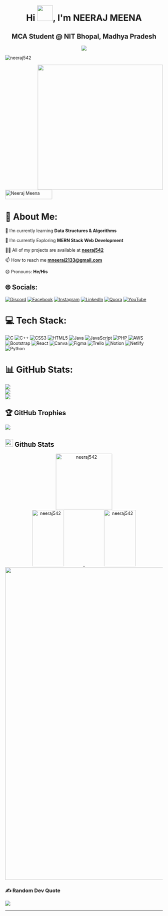 <h1 align="center">Hi <img src = "https://raw.githubusercontent.com/MartinHeinz/MartinHeinz/master/wave.gif" width = 50px>, I'm NEERAJ MEENA</h1>
<h2 align="center">MCA Student @ NIT Bhopal, Madhya Pradesh</h2>
<div align="center"> 
<img src="https://readme-typing-svg.herokuapp.com?size=25&center=true&vCenter=true&width=650&lines=A+Passionate+Competitive+Programmer;An+Aspiring+Web+Developer;Open+Source+Contributor">
</div>
<p align="left"> <img src="https://komarev.com/ghpvc/?username=neeraj542&label=Profile%20views&color=1A77B1&style=flat" alt="neeraj542" /> </p>
<img src="./assets/undraw_illustrations.gif" width=400 align=right />
<p align="left"> <a href="https://www.linkedin.com/in/kumar-neeraj-2019/" target="blank"><img src="https://www.godrejproperties.com/backoffice/data_content/projects/comingsoon_to_south_delhi_delhi/landing_page/images/connect-linkedin.png" alt="Neeraj Meena" width="150" height="30" /></a> </p>

<!--changes starting from here -->  
# 💫 About Me:
🔭 I’m currently learning **Data Structures & Algorithms**

🌱 I’m currently Exploring **MERN Stack Web Development**

👨‍💻 All of my projects are available at **[neeraj542](https://github.com/neeraj542)**

📫 How to reach me **[mneeraj2133@gmail.com](mailto:mneeraj2133@gmail.com)**

<!-- 📄 Know about my experiences **[Resume](https://drive.google.com/file/d/1-lvepAaMa-GClTFX4uCyRSZ0kdSMP4aH/view?usp=sharing)** -->

😄 Pronouns: **He/His**  

<!-- ⚡ Fun fact **hui hui** -->

## 🌐 Socials:
[![Discord](https://img.shields.io/badge/Discord-%237289DA.svg?logo=discord&logoColor=white)](https://discord.gg/https://discord.gg/czuQ69pn) [![Facebook](https://img.shields.io/badge/Facebook-%231877F2.svg?logo=Facebook&logoColor=white)](https://facebook.com/theneeraj542) [![Instagram](https://img.shields.io/badge/Instagram-%23E4405F.svg?logo=Instagram&logoColor=white)](https://instagram.com/iamneeraj_542) [![LinkedIn](https://img.shields.io/badge/LinkedIn-%230077B5.svg?logo=linkedin&logoColor=white)](https://linkedin.com/in/kumar-neeraj-2019) [![Quora](https://img.shields.io/badge/Quora-%23B92B27.svg?logo=Quora&logoColor=white)](https://quora.com/profile/Neeraj-Meena-329) [![YouTube](https://img.shields.io/badge/YouTube-%23FF0000.svg?logo=YouTube&logoColor=white)](https://youtube.com/@neerajmeena8136) 

# 💻 Tech Stack:
![C](https://img.shields.io/badge/c-%2300599C.svg?style=for-the-badge&logo=c&logoColor=white) ![C++](https://img.shields.io/badge/c++-%2300599C.svg?style=for-the-badge&logo=c%2B%2B&logoColor=white) ![CSS3](https://img.shields.io/badge/css3-%231572B6.svg?style=for-the-badge&logo=css3&logoColor=white) ![HTML5](https://img.shields.io/badge/html5-%23E34F26.svg?style=for-the-badge&logo=html5&logoColor=white) ![Java](https://img.shields.io/badge/java-%23ED8B00.svg?style=for-the-badge&logo=java&logoColor=white) ![JavaScript](https://img.shields.io/badge/javascript-%23323330.svg?style=for-the-badge&logo=javascript&logoColor=%23F7DF1E) ![PHP](https://img.shields.io/badge/php-%23777BB4.svg?style=for-the-badge&logo=php&logoColor=white) ![AWS](https://img.shields.io/badge/AWS-%23FF9900.svg?style=for-the-badge&logo=amazon-aws&logoColor=white) ![Bootstrap](https://img.shields.io/badge/bootstrap-%23563D7C.svg?style=for-the-badge&logo=bootstrap&logoColor=white) ![React](https://img.shields.io/badge/react-%2320232a.svg?style=for-the-badge&logo=react&logoColor=%2361DAFB) ![Canva](https://img.shields.io/badge/Canva-%2300C4CC.svg?style=for-the-badge&logo=Canva&logoColor=white) 	![Figma](https://img.shields.io/badge/figma-%23F24E1E.svg?style=for-the-badge&logo=figma&logoColor=white) ![Trello](https://img.shields.io/badge/Trello-%23026AA7.svg?style=for-the-badge&logo=Trello&logoColor=white) ![Notion](https://img.shields.io/badge/Notion-%23000000.svg?style=for-the-badge&logo=notion&logoColor=white) ![Netlify](https://img.shields.io/badge/netlify-%23000000.svg?style=for-the-badge&logo=netlify&logoColor=#00C7B7) ![Python](https://img.shields.io/badge/python-3670A0?style=for-the-badge&logo=python&logoColor=ffdd54)

# 📊 GitHub Stats:

![](https://github-readme-stats.vercel.app/api?username=neeraj542&theme=radical&hide_border=false&include_all_commits=false&count_private=false)<br/>
![](https://github-readme-streak-stats.herokuapp.com/?user=neeraj542&theme=radical&hide_border=false)<br/>
![](https://github-readme-stats.vercel.app/api/top-langs/?username=neeraj542&theme=radical&hide_border=false&include_all_commits=false&count_private=false&layout=compact)


## 🏆 GitHub Trophies
![](https://github-profile-trophy.vercel.app/?username=neeraj542&theme=radical&no-frame=false&no-bg=true&margin-w=4)

## <img src="./assets/github.png" height=25/> Github Stats 

<p align="center">
<a href="https://github.com/neeraj542">
<!-- <img  height="180em" align="center" src="https://github-readme-streak-stats.herokuapp.com/?user=neeraj542&theme=react" alt="neeraj542" /> -->
<img  height="180em" align="center" src="https://github-readme-streak-stats.herokuapp.com/?user=neeraj542&theme=radical&hide_border=false" alt="neeraj542" />
  
<br />
<img  height="180em" width="45%" src="https://github-readme-stats-eight-theta.vercel.app/api/top-langs/?username=neeraj542&layout=compact&langs_count=8&theme=algolia" alt="neeraj542" />
<img  height="180em" width="45%" src="https://github-readme-stats-eight-theta.vercel.app/api?username=neeraj542&show_icons=true&theme=algolia&include_all_commits=true&count_private=true" alt="neeraj542" />
<img align="center" width="1000" src="https://activity-graph.herokuapp.com/graph?username=neeraj542&theme=react-dark" />

</a>
</p>

### ✍️ Random Dev Quote
![](https://quotes-github-readme.vercel.app/api?type=horizontal&theme=radical)

---
<!-- ### 😂 Random Dev Meme
<img src="https://random-memer.herokuapp.com/" width="512px"/> -->

<!-- Proudly created with GPRM ( https://gprm.itsvg.in ) -->
